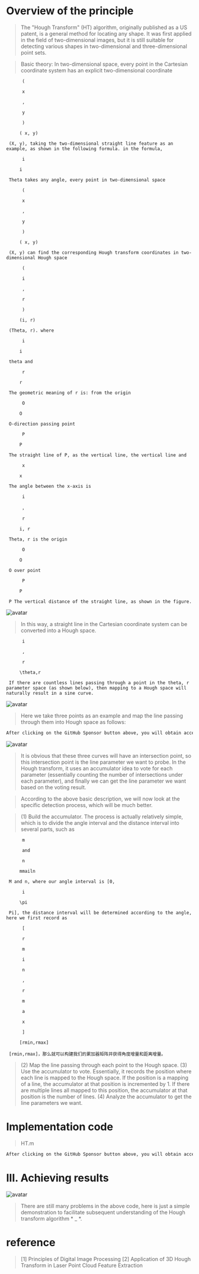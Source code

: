 #  Overview of the principle 

>  The "Hough Transform" (HT) algorithm, originally published as a US patent, is a general method for locating any shape. It was first applied in the field of two-dimensional images, but it is still suitable for detecting various shapes in two-dimensional and three-dimensional point sets. 

>  Basic theory: In two-dimensional space, every point in the Cartesian coordinate system has an explicit two-dimensional coordinate 

          ( 

          x 

          , 

          y 

          ) 

         ( x, y) 

     (X, y), taking the two-dimensional straight line feature as an example, as shown in the following formula. in the formula, 

          i 

         i 

     Theta takes any angle, every point in two-dimensional space 

          ( 

          x 

          , 

          y 

          ) 

         ( x, y) 

     (X, y) can find the corresponding Hough transform coordinates in two-dimensional Hough space 

          ( 

          i 

          , 

          r 

          ) 

         (i, r) 

     (Theta, r). where  

          i 

         i 

     theta and  

          r 

         r 

     The geometric meaning of r is: from the origin  

          O 

         O 

     O-direction passing point  

          P 

         P 

     The straight line of P, as the vertical line, the vertical line and  

          x 

         x 

     The angle between the x-axis is  

          i 

          ， 

          r 

         i, r 

     Theta, r is the origin  

          O 

         O 

     O over point 

          P 

         P 

     P The vertical distance of the straight line, as shown in the figure. 

![avatar]( 1bf129a676814fd8a97355735da5fda6.png) 

>  In this way, a straight line in the Cartesian coordinate system can be converted into a Hough space. 

          i 

          , 

          r 

         \theta,r 

     If there are countless lines passing through a point in the theta, r parameter space (as shown below), then mapping to a Hough space will naturally result in a sine curve. 

![avatar]( ef8213348db2407a8e3f7b0da461b7de.png) 

>  Here we take three points as an example and map the line passing through them into Hough space as follows: 

 ```python  
After clicking on the GitHub Sponsor button above, you will obtain access permissions to my private code repository ( https://github.com/slowlon/my_code_bar ) to view this blog code. By searching the code number of this blog, you can find the code you need, code number is: 2024020309574028659
 ```  
![avatar]( b7e605f4655f4a789096901b49a77c5b.png) 

>  It is obvious that these three curves will have an intersection point, so this intersection point is the line parameter we want to probe. In the Hough transform, it uses an accumulator idea to vote for each parameter (essentially counting the number of intersections under each parameter), and finally we can get the line parameter we want based on the voting result. 

>  According to the above basic description, we will now look at the specific detection process, which will be much better. 

>  (1) Build the accumulator. The process is actually relatively simple, which is to divide the angle interval and the distance interval into several parts, such as 

          m 

          and 

          n 

         mmailn 

     M and n, where our angle interval is [0, 

          i 

         \pi 

     Pi], the distance interval will be determined according to the angle, here we first record as 

          [ 

          r 

          m 

          i 

          n 

          , 

          r 

          m 

          a 

          x 

          ] 

         [rmin,rmax] 

     [rmin,rmax]，那么就可以构建我们的累加器矩阵并获得角度增量和距离增量。 

>  (2) Map the line passing through each point to the Hough space. (3) Use the accumulator to vote. Essentially, it records the position where each line is mapped to the Hough space. If the position is a mapping of a line, the accumulator at that position is incremented by 1. If there are multiple lines all mapped to this position, the accumulator at that position is the number of lines. (4) Analyze the accumulator to get the line parameters we want. 

#  Implementation code 

>  HT.m 

 ```python  
After clicking on the GitHub Sponsor button above, you will obtain access permissions to my private code repository ( https://github.com/slowlon/my_code_bar ) to view this blog code. By searching the code number of this blog, you can find the code you need, code number is: 2024020309574028659
 ```  
#  III. Achieving results 

![avatar]( 91ef76da2f324d90a6660683ed1d68a4.png) 

>  There are still many problems in the above code, here is just a simple demonstration to facilitate subsequent understanding of the Hough transform algorithm * _ *. 

#  reference 

>  [1] Principles of Digital Image Processing [2] Application of 3D Hough Transform in Laser Point Cloud Feature Extraction 

